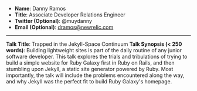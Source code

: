 * **Name**: Danny Ramos
* **Title**: Associate Developer Relations Engineer 
* **Twitter (Optional)**: @muydanny
* **Email (Optional)**: dramos@newrelic.com

---
**Talk Title**: Trapped in the Jekyll-Space Continuum
**Talk Synopsis (< 250 words)**: 
Building lightweight sites is part of the daily routine of any junior software developer. 
This talk explores the trials and tribulations of trying to build a simple website for Ruby Galaxy first in Ruby on Rails, 
and then stumbling upon Jekyll, a static site generator powered by Ruby.  Most importantly, the talk will include the problems 
encountered along the way, and why Jekyll was the perfect fit to build Ruby Galaxy's homepage.
